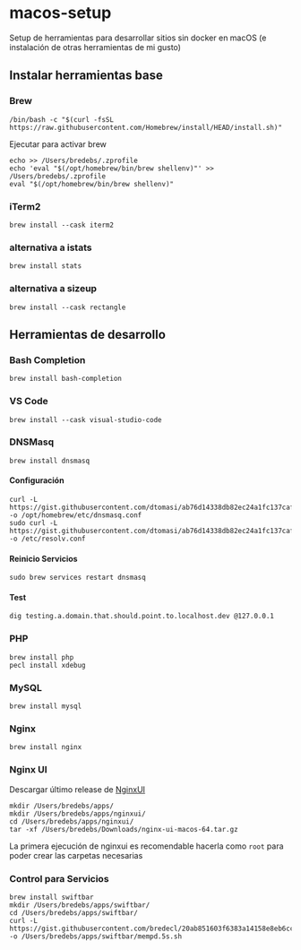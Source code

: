 # macos-setup
Setup de herramientas para desarrollar sitios sin docker en macOS (e instalación de otras herramientas de mi gusto)

## Instalar herramientas base
### Brew
```
/bin/bash -c "$(curl -fsSL https://raw.githubusercontent.com/Homebrew/install/HEAD/install.sh)"
```

Ejecutar para activar brew
```
echo >> /Users/bredebs/.zprofile
echo 'eval "$(/opt/homebrew/bin/brew shellenv)"' >> /Users/bredebs/.zprofile
eval "$(/opt/homebrew/bin/brew shellenv)"
```
### iTerm2
```
brew install --cask iterm2
```

### alternativa a istats 
```
brew install stats
```

### alternativa a sizeup
```
brew install --cask rectangle
```

## Herramientas de desarrollo
### Bash Completion
```
brew install bash-completion
```
### VS Code
```
brew install --cask visual-studio-code
```
### DNSMasq
```
brew install dnsmasq
```
#### Configuración
```
curl -L https://gist.githubusercontent.com/dtomasi/ab76d14338db82ec24a1fc137caff75b/raw/550c84393c4c1eef8a3e68bb720df561b5d3f175/dnsmasq.conf -o /opt/homebrew/etc/dnsmasq.conf
sudo curl -L https://gist.githubusercontent.com/dtomasi/ab76d14338db82ec24a1fc137caff75b/raw/550c84393c4c1eef8a3e68bb720df561b5d3f175/dev -o /etc/resolv.conf
```
#### Reinicio Servicios
```
sudo brew services restart dnsmasq
```
#### Test
```
dig testing.a.domain.that.should.point.to.localhost.dev @127.0.0.1
```
### PHP
```
brew install php
pecl install xdebug
```

### MySQL
```
brew install mysql
```
### Nginx
```
brew install nginx
```
### Nginx UI
Descargar último release de [NginxUI](https://github.com/0xJacky/nginx-ui?tab=readme-ov-file)
```
mkdir /Users/bredebs/apps/
mkdir /Users/bredebs/apps/nginxui/
cd /Users/bredebs/apps/nginxui/
tar -xf /Users/bredebs/Downloads/nginx-ui-macos-64.tar.gz
```
La primera ejecución de nginxui es recomendable hacerla como `root` para poder crear las carpetas necesarias



### Control para Servicios
```
brew install swiftbar
mkdir /Users/bredebs/apps/swiftbar/
cd /Users/bredebs/apps/swiftbar/
curl -L https://gist.githubusercontent.com/bredecl/20ab851603f6383a14158e8eb6ccaa5c/raw/9863fb88c83f617e4423c4310c456ea490e4c583/mempd.5s.sh -o /Users/bredebs/apps/swiftbar/mempd.5s.sh
```
